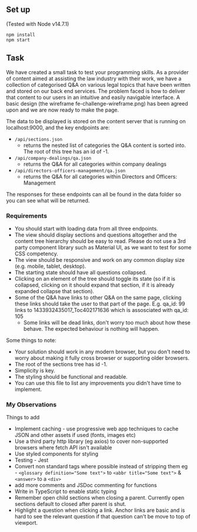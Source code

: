 ## Set up

(Tested with Node v14.7.1)

```
npm install
npm start
```

## Task

We have created a small task to test your programming skills. As a provider of content aimed at assisting the law industry with their work, we have a collection of categorised Q&A on various legal topics that have been written and stored on our back end services.
The problem faced is how to deliver that content to our users in an intuitive and easily navigable interface. A basic design (the wireframe fe-challenge-wireframe.png) has been agreed upon and we are now ready to make the page.

The data to be displayed is stored on the content server that is running on localhost:9000, and the key endpoints are:

- `/api/sections.json`
  - returns the nested list of categories the Q&A content is sorted into. The root of this tree has an id of -1.
- `/api/company-dealings/qa.json`
  - returns the Q&A for all categories within company dealings
- `/api/directors-officers-management/qa.json`
  - returns the Q&A for all categories within Directors and Officers: Management

The responses for these endpoints can all be found in the data folder so you can see what will be returned.

### Requirements

- You should start with loading data from all three endpoints.
- The view should display sections and questions altogether and the content tree hierarchy should be easy to read. Please do not use a 3rd party component library such as Material UI, as we want to test for some CSS competency.
- The view should be responsive and work on any common display size (e.g. mobile, tablet, desktop).
- The starting state should have all questions collapsed.
- Clicking on an element of the tree should toggle its state (so if it is collapsed, clicking on it should expand that section, if it is already expanded collapse that section).
- Some of the Q&A have links to other Q&A on the same page, clicking these links should take the user to that part of the page. E.g. qa_id: 99 links to 1433932435017_Toc402171636 which is assosciated with qa_id: 105
  - Some links will be dead links, don't worry too much about how these behave. The expected behaviour is nothing will happen.

Some things to note:

- Your solution should work in any modern browser, but you don't need to worry about making it fully cross browser or supporting older browsers.
- The root of the sections tree has id -1.
- Simplicity is key.
- The styling should be functional and readable.
- You can use this file to list any improvements you didn't have time to implement.

### My Observations

Things to add

- Implement caching - use progressive web app techniques to cache JSON and other assets if used (fonts, images etc)
- Use a third party http library (eg axios) to cover non-supported browsers where fetch API isn't available
- Use styled components for styling
- Testing - Jest
- Convert non standard tags where possible instead of stripping them eg - `<glossary definition="Some text">` to `<abbr title="Some text">` & `<answer>` to a `<div>`
- add more comments and JSDoc commenting for functions
- Write in TypeScript to enable static typing
- Remember open child sections when closing a parent. Currently open sections default to closed after parent is shut.
- Highlight a question when clicking a link. Anchor links are basic and is hard to see the relevant question if that question can't be move to top of viewport.
